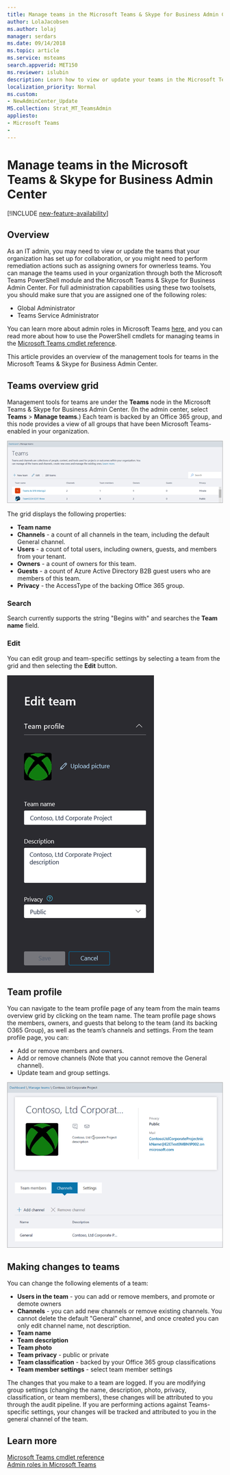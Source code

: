 ```yaml
---
title: Manage teams in the Microsoft Teams & Skype for Business Admin Center
author: LolaJacobsen
ms.author: lolaj
manager: serdars
ms.date: 09/14/2018
ms.topic: article
ms.service: msteams
search.appverid: MET150
ms.reviewer: islubin 
description: Learn how to view or update your teams in the Microsoft Teams & Skype for Business Admin Center.
localization_priority: Normal
ms.custom:
- NewAdminCenter_Update
MS.collection: Strat_MT_TeamsAdmin 
appliesto: 
- Microsoft Teams
- 
---
```


Manage teams in the Microsoft Teams & Skype for Business Admin Center
==========================================

[!INCLUDE [new-feature-availability](includes/new-feature-availability.md)]

## Overview

As an IT admin, you may need to view or update the teams that your organization has set up for collaboration, or you might need to perform remediation actions such as assigning owners for ownerless teams. You can manage the teams used in your organization through both the Microsoft Teams PowerShell module and the Microsoft Teams & Skype for Business Admin Center. For full administration capabilities using these two toolsets, you should make sure that you are assigned one of the following roles:

- Global Administrator
- Teams Service Administrator

You can learn more about admin roles in Microsoft Teams [here](using-admin-roles.md), and you can read more about how to use the PowerShell cmdlets for managing teams in the [Microsoft Teams cmdlet reference](https://docs.microsoft.com/en-us/powershell/teams/?view=teams-ps).  

This article provides an overview of the management tools for teams in the Microsoft Teams & Skype for Business Admin Center.

## Teams overview grid

Management tools for teams are under the **Teams** node in the Microsoft Teams & Skype for Business Admin Center. (In the admin center, select **Teams** > **Manage teams**.) Each team is backed by an Office 365 group, and this node provides a view of all groups that have been Microsoft Teams-enabled in your organization.

![Teams overview grid](media/manage-teams-in-modern-portal-image1.png)  

The grid displays the following properties:

- **Team name**
- **Channels** - a count of all channels in the team, including the default General channel.
- **Users** - a count of total users, including owners, guests, and members from your tenant.
- **Owners** - a count of owners for this team.
- **Guests** - a count of Azure Active Directory B2B guest users who are members of this team.
- **Privacy** - the AccessType of the backing Office 365 group.

### Search

Search currently supports the string "Begins with" and searches the **Team name** field.

### Edit

You can edit group and team-specific settings by selecting a team from the grid and then selecting the **Edit** button.

![Edit team](media/manage-teams-in-modern-portal-image2.png)

## Team profile

You can navigate to the team profile page of any team from the main teams overview grid by clicking on the team name. The team profile page shows the members, owners, and guests that belong to the team (and its backing O365 Group), as well as the team’s channels and settings. From the team profile page, you can:

- Add or remove members and owners.
- Add or remove channels (Note that you cannot remove the General channel).
- Update team and group settings.
 
![Team profile](media/manage-teams-in-modern-portal-image3.png)

## Making changes to teams

You can change the following elements of a team:
- **Users in the team** - you can add or remove members, and promote or demote owners
- **Channels** - you can add new channels or remove existing channels.  You cannot delete the default "General" channel, and once created you can only edit channel name, not description.
- **Team name**
- **Team description**
- **Team photo**
- **Team privacy** - public or private
- **Team classification** - backed by your Office 365 group classifications
- **Team member settings** - select team member settings


The changes that you make to a team are logged. If you are modifying group settings (changing the name, description, photo, privacy, classification, or team members), these changes will be attributed to you through the audit pipeline. If you are performing actions against Teams-specific settings, your changes will be tracked and attributed to you in the general channel of the team.


## Learn more

[Microsoft Teams cmdlet reference](https://docs.microsoft.com/en-us/powershell/teams/?view=teams-ps)  
[Admin roles in Microsoft Teams](using-admin-roles.md)
<!--
[Plan for Teams Lifecycle Management](plan-for-teams-lifecycle-management.md)
-->

